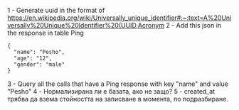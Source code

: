 1 - Generate uuid in the format of https://en.wikipedia.org/wiki/Universally_unique_identifier#:~:text=A%20Universally%20Unique%20Identifier%20(UUID,Acronym
2 - Add this json in the response in table Ping

```
{
  "name": "Pesho",
  "age": "12",
  "gender": "male"
}
```
3 - Query all the calls that have a Ping response with key "name" and value "Pesho"
4 - Нормализирана ли е базата, ако не защо?
5 - created_at трябва да взема стойността на записване в момента, по подразбиране.